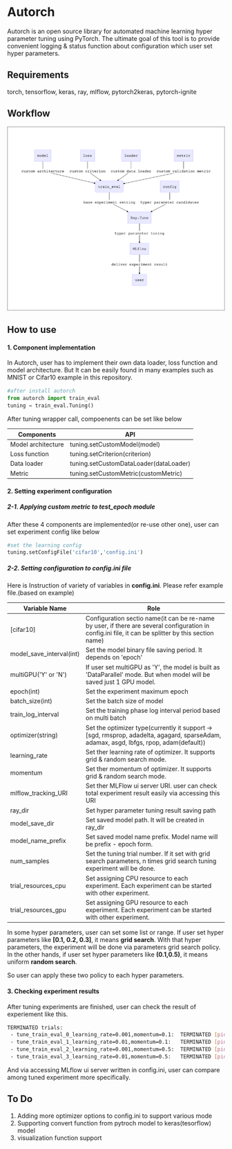 # Autorch

Autorch is an open source library for automated machine learning hyper parameter tuning using PyTorch. The ultimate goal of this tool is to provide convenient logging & status function about configuration which user set hyper parameters.

## Requirements

torch,
tensorflow,
keras,
ray,
mlflow,
pytorch2keras,
pytorch-ignite

## Workflow

![Overall Workflow](workflow.png)

## How to use

#### 1. Component implementation

In Autorch, user has to implement their own data loader, loss function and model architecture. But It can be easily found in many examples such as MNIST or Cifar10 example in this repository.

```python
#after install autorch
from autorch import train_eval
tuning = train_eval.Tuning()
```
After tuning wrapper call, compoenents can be set like below

| Components        | API                                              |
| ------------------ | ------------------------------------------------------------- |
| Model architecture | tuning.setCustomModel(model)                                 |
| Loss function      | tuning.setCriterion(criterion)                                |
| Data loader        | tuning.setCustomDataLoader(dataLoader)                        |
| Metric             | tuning.setCustomMetric(customMetric)                          |

#### 2. Setting experiment configuration

##### 2-1. Applying custom metric to test_epoch module

After these 4 components are implemented(or re-use other one), user can set experiment config like below

```python
#set the learning config
tuning.setConfigFile('cifar10','config.ini')
```

##### 2-2. Setting configuration to config.ini file

Here is Instruction of variety of variables in **config.ini**. Please refer example file.(based on example)

| Variable Name            | Role                                                         |
| ------------------------ | ------------------------------------------------------------ |
| [cifar10]                | Configuration sectio name(it can be re-name by user, if there are several configuration in config.ini file, it can be splitter by this section name) |
| model_save_interval(int) | Set the model binary file saving period. It depends on 'epoch' |
| multiGPU('Y' or 'N')     | If user set multiGPU as 'Y', the model is built as 'DataParallel' mode. But when model will be saved just 1 GPU model. |
| epoch(int)               | Set the experiment maximum epoch                             |
| batch_size(int)          | Set the batch size of model                                  |
| train_log_interval       | Set the training phase log interval period based on multi batch |
| optimizer(string)        | Set the optimizer type(currently it support -> [sgd, rmsprop, adadelta, agagard, sparseAdam, adamax, asgd, lbfgs,  rpop, adam(default)) |
| learning_rate            | Set ther learning rate of optimizer. It supports grid & random search mode. |
| momentum                 | Set ther momentum of optimizer. It supports grid & random search mode. |
| mlflow_tracking_URI      | Set ther MLFlow ui server URI. user can check total experiment result easily via accessing this URI |
| ray_dir                  | Set hyper parameter tuning result saving path                |
| model_save_dir           | Set saved model path. It will be created in ray_dir          |
| model_name_prefix        | Set saved model name prefix. Model name will be prefix - epoch form. |
| num_samples              | Set the tuning trial number. If it set with grid search parameters, n times grid search tuning experiment will be done. |
| trial_resources_cpu      | Set assigning CPU resource to each experiment. Each experiment can be started with other experiment. |
| trial_resources_gpu      | Set assigning GPU resource to each experiment. Each experiment can be started with other experiment. |

In some hyper parameters, user can set some list or range. If user set hyper parameters like **[0.1, 0.2, 0.3]**, it means **grid search**. With that hyper parameters, the experiment will be done via parameters grid search policy. In the other hands, if user set hyper parameters like **(0.1,0.5)**, it means uniform **random search**.

So user can apply these two policy to each hyper parameters.

#### 3. Checking experiment results

After tuning experiments are finished, user can check the result of experiement like this.

```bash
TERMINATED trials:
 - tune_train_eval_0_learning_rate=0.001,momentum=0.1:  TERMINATED [pid=27242], 88 s, 0 ts, 0.00461 loss, 10 acc
 - tune_train_eval_1_learning_rate=0.01,momentum=0.1:   TERMINATED [pid=27239], 88 s, 0 ts, 0.00417 loss, 24.8 acc
 - tune_train_eval_2_learning_rate=0.001,momentum=0.5:  TERMINATED [pid=27244], 90 s, 0 ts, 0.0046 loss, 10.5 acc
 - tune_train_eval_3_learning_rate=0.01,momentum=0.5:   TERMINATED [pid=27243], 90 s, 0 ts, 0.0037 loss, 33.4 acc
```

And via accessing MLflow ui server written in config.ini, user can compare among tuned experiment more specifically.

## To Do
1. Adding more optimizer options to config.ini to support various mode
2. Supporting convert function from pytroch model to keras(tesorflow) model
3. visualization function support

